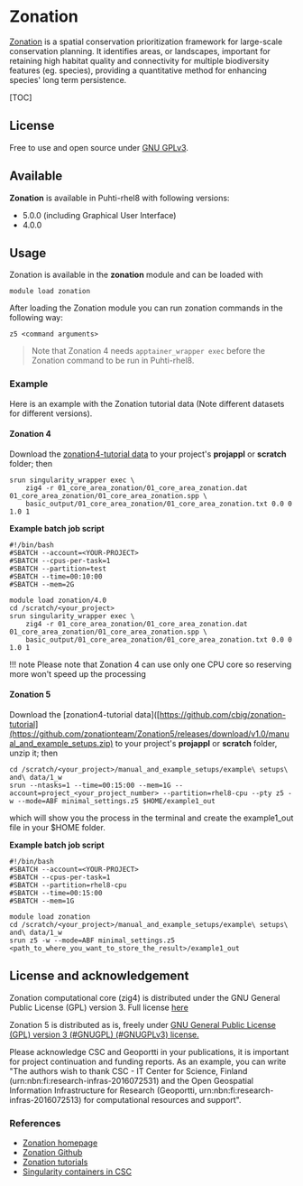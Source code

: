 # Zonation

[Zonation](https://www.syke.fi/zonation) is a spatial conservation prioritization framework for large-scale conservation planning. It identifies areas, or landscapes, important for retaining high habitat quality and connectivity for multiple biodiversity features (eg. species), providing a quantitative method for enhancing species' long term persistence.

[TOC]

## License

Free to use and open source under [GNU GPLv3](https://www.gnu.org/licenses/gpl-3.0.html).

## Available

__Zonation__ is available in Puhti-rhel8 with following versions:

* 5.0.0 (including Graphical User Interface)
* 4.0.0

## Usage

Zonation is available in the __zonation__ module and can be loaded with

`module load zonation`

After loading the Zonation module you can run zonation commands in the following way:

```
z5 <command arguments>
```

> Note that Zonation 4 needs `apptainer_wrapper exec` before the Zonation command to be run in Puhti-rhel8.

### Example

Here is an example with the Zonation tutorial data (Note different datasets for different versions).

#### Zonation 4

Download the [zonation4-tutorial data](https://github.com/cbig/zonation-tutorial) to your project's __projappl__ or __scratch__ folder; then

```
srun singularity_wrapper exec \
    zig4 -r 01_core_area_zonation/01_core_area_zonation.dat 01_core_area_zonation/01_core_area_zonation.spp \
    basic_output/01_core_area_zonation/01_core_area_zonation.txt 0.0 0 1.0 1
```
**Example batch job script**

```
#!/bin/bash
#SBATCH --account=<YOUR-PROJECT>
#SBATCH --cpus-per-task=1
#SBATCH --partition=test
#SBATCH --time=00:10:00
#SBATCH --mem=2G

module load zonation/4.0
cd /scratch/<your_project>
srun singularity_wrapper exec \
    zig4 -r 01_core_area_zonation/01_core_area_zonation.dat 01_core_area_zonation/01_core_area_zonation.spp \
    basic_output/01_core_area_zonation/01_core_area_zonation.txt 0.0 0 1.0 1
```


!!! note
    Please note that Zonation 4 can use only one CPU core so reserving more won't speed up the processing
    
#### Zonation 5

Download the [zonation4-tutorial data]([https://github.com/cbig/zonation-tutorial](https://github.com/zonationteam/Zonation5/releases/download/v1.0/manual_and_example_setups.zip) to your project's __projappl__ or __scratch__ folder, unzip it; then

```
cd /scratch/<your_project>/manual_and_example_setups/example\ setups\ and\ data/1_w
srun --ntasks=1 --time=00:15:00 --mem=1G --account=project_<your_project_number> --partition=rhel8-cpu --pty z5 -w --mode=ABF minimal_settings.z5 $HOME/example1_out
```
which will show you the process in the terminal and create the example1_out file in your $HOME folder.

**Example batch job script**

```
#!/bin/bash
#SBATCH --account=<YOUR-PROJECT>
#SBATCH --cpus-per-task=1
#SBATCH --partition=rhel8-cpu
#SBATCH --time=00:15:00
#SBATCH --mem=1G

module load zonation
cd /scratch/<your_project>/manual_and_example_setups/example\ setups\ and\ data/1_w
srun z5 -w --mode=ABF minimal_settings.z5 <path_to_where_you_want_to_store_the_result>/example1_out
```

## License and acknowledgement

Zonation computational core (zig4) is distributed under the GNU General Public License (GPL) version 3. Full license [here](https://github.com/cbig/zonation-core/blob/master/LICENSE)

Zonation 5 is distributed as is, freely under [GNU General Public License (GPL) version 3 (#GNUGPL) (#GNUGPLv3) license.](https://www.gnu.org/licenses/gpl-3.0.html)

Please acknowledge CSC and Geoportti in your publications, it is important for project continuation and funding reports.
As an example, you can write "The authors wish to thank CSC - IT Center for Science, Finland (urn:nbn:fi:research-infras-2016072531) and the Open Geospatial Information Infrastructure for Research (Geoportti, urn:nbn:fi:research-infras-2016072513) for computational resources and support".

### References

* [Zonation homepage](https://www.syke.fi/zonation)
* [Zonation Github](https://github.com/cbig/zonation-core)
* [Zonation tutorials](https://github.com/cbig/zonation-tutorial)
* [Singularity containers in CSC](../computing/containers/run-existing.md)



